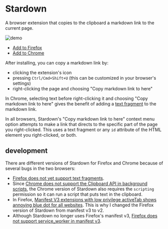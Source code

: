 # Stardown

A browser extension that copies to the clipboard a markdown link to the current page.

![demo](https://media.giphy.com/media/v1.Y2lkPTc5MGI3NjExbjZvZHNnZ2t2aXJhaGJydHMyZWN6cHliM3R5YmVjYjRncTNmNjB0NCZlcD12MV9pbnRlcm5hbF9naWZfYnlfaWQmY3Q9Zw/7CtyDRiPZJm2HLB2IS/giphy.gif)

* [Add to Firefox](https://addons.mozilla.org/en-US/firefox/addon/stardown/)
* [Add to Chrome](https://chrome.google.com/webstore/detail/clicknohlhfdlfjfkaeongkbdgbmkbhb)

After installing, you can copy a markdown link by:

* clicking the extension's icon
* pressing `Ctrl/Cmd+Shift+U` (this can be customized in your browser's settings)
* right-clicking the page and choosing "Copy markdown link to here"

In Chrome, selecting text before right-clicking it and choosing "Copy markdown link to here" gives the benefit of adding a [text fragment](https://web.dev/articles/text-fragments) to the markdown link.

In all browsers, Stardown's "Copy markdown link to here" context menu option attempts to make a link that directs to the specific part of the page you right-clicked. This uses a text fragment or any `id` attribute of the HTML element you right-clicked, or both.

## development

There are different versions of Stardown for Firefox and Chrome because of several bugs in the two browsers:

* [Firefox does not yet support text fragments](https://bugzilla.mozilla.org/show_bug.cgi?id=1753933).
* Since [Chrome does not support the Clipboard API in background scripts](https://stackoverflow.com/questions/61862872/how-to-copy-web-notification-content-to-clipboard/61977696#61977696), the Chrome version of Stardown also requires the `scripting` permission so it can run a script that puts text in the clipboard.
* In Firefox, [Manifest V3 extensions with low privilege activeTab shows annoying blue dot for all websites](https://bugzilla.mozilla.org/show_bug.cgi?id=1851083). This is why I changed the Firefox version of Stardown from manifest v3 to v2.
* Although Stardown no longer uses Firefox's manifest v3, [Firefox does not support service_worker in manifest v3](https://stackoverflow.com/questions/75043889/manifest-v3-background-scripts-service-worker-on-firefox).
